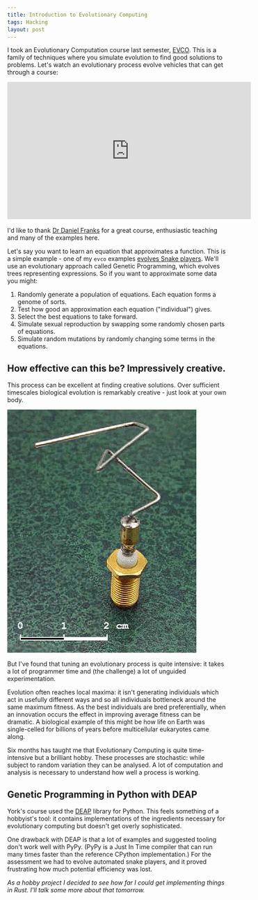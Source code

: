 ```yaml
---
title: Introduction to Evolutionary Computing
tags: Hacking
layout: post
---
```

I took an Evolutionary Computation course last semester, [EVCO](https://www.cs.york.ac.uk/postgraduate/modules/evco.html). This is a family of techniques where you simulate evolution to find good solutions to problems. Let's watch an evolutionary process evolve vehicles that can get through a course:

<p style="text-align: center;"><iframe width="560" height="315" src="https://www.youtube.com/embed/uxourrlPlf8" frameborder="0" allowfullscreen></iframe></p>

I'd like to thank [Dr Daniel Franks](https://www.york.ac.uk/biology/research/ecology-evolution/daniel-franks/) for a great course, enthusiastic teaching and many of the examples here.

Let's say you want to learn an equation that approximates a function. This is a simple example - one of my `evco` examples [evolves Snake players](https://github.com/46bit/evco/blob/v0.2.1/examples/snake.rs). We'll use an evolutionary approach called Genetic Programming, which evolves trees representing expressions.<!--more--> So if you want to approximate some data you might:

1. Randomly generate a population of equations. Each equation forms a genome of sorts.
2. Test how good an approximation each equation ("individual") gives.
3. Select the best equations to take forward.
4. Simulate sexual reproduction by swapping some randomly chosen parts of equations.
5. Simulate random mutations by randomly changing some terms in the equations.

## How effective can this be? Impressively creative.

This process can be excellent at finding creative solutions. Over sufficient timescales biological evolution is remarkably creative - just look at your own body.

![**NASA [evolved this antenna](https://en.wikipedia.org/wiki/Evolved_antenna) for a 2006 mission.**](/assets/writing/evolved-antenna.jpg)

But I've found that tuning an evolutionary process is quite intensive: it takes a lot of programmer time and (the challenge) a lot of unguided experimentation.

Evolution often reaches local maxima: it isn't generating individuals which act in usefully different ways and so all individuals bottleneck around the same maximum fitness. As the best individuals are bred preferentially, when an innovation occurs the effect in improving average fitness can be dramatic. A biological example of this might be how life on Earth was single-celled for billions of years before multicellular eukaryotes came along.

Six months has taught me that Evolutionary Computing is quite time-intensive but a brilliant hobby. These processes are stochastic: while subject to random variation they can be analysed. A lot of computation and analysis is necessary to understand how well a process is working.

## Genetic Programming in Python with DEAP

York's course used the [DEAP](http://deap.readthedocs.io/en/master/) library for Python. This feels something of a hobbyist's tool: it contains implementations of the ingredients necessary for evolutionary computing but doesn't get overly sophisticated.

One drawback with DEAP is that a lot of examples and suggested tooling don't work well with PyPy. (PyPy is a Just In Time compiler that can run many times faster than the reference CPython implementation.) For the assessment we had to evolve automated snake players, and it proved frustrating how much potential efficiency was lost.

*As a hobby project I decided to see how far I could get implementing things in Rust. I'll talk some more about that tomorrow.*
